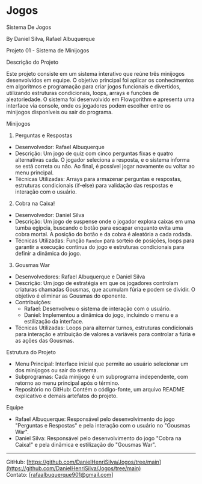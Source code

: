 # Jogos
Sistema De Jogos

By Daniel Silva, Rafael Albuquerque

Projeto 01 - Sistema de Minijogos

 Descrição do Projeto

Este projeto consiste em um sistema interativo que reúne três minijogos desenvolvidos em equipe. O objetivo principal foi aplicar os conhecimentos em algoritmos e programação para criar jogos funcionais e divertidos, utilizando estruturas condicionais, loops, arrays e funções de aleatoriedade. O sistema foi desenvolvido em Flowgorithm e apresenta uma interface via console, onde os jogadores podem escolher entre os minijogos disponíveis ou sair do programa.

Minijogos

 1. Perguntas e Respostas
- Desenvolvedor: Rafael Albuquerque  
- Descrição: Um jogo de quiz com cinco perguntas fixas e quatro alternativas cada. O jogador seleciona a resposta, e o sistema informa se está correta ou não. Ao final, é possível jogar novamente ou voltar ao menu principal.  
- Técnicas Utilizadas: Arrays para armazenar perguntas e respostas, estruturas condicionais (if-else) para validação das respostas e interação com o usuário.  

 2. Cobra na Caixa!
- Desenvolvedor: Daniel Silva  
- Descrição: Um jogo de suspense onde o jogador explora caixas em uma tumba egípcia, buscando o botão para escapar enquanto evita uma cobra mortal. A posição do botão e da cobra é aleatória a cada rodada.  
- Técnicas Utilizadas: Função `Random` para sorteio de posições, loops para garantir a execução contínua do jogo e estruturas condicionais para definir a dinâmica do jogo.  

 3. Gousmas War
- Desenvolvedores: Rafael Albuquerque e Daniel Silva  
- Descrição: Um jogo de estratégia em que os jogadores controlam criaturas chamadas Gousmas, que acumulam fúria e podem se dividir. O objetivo é eliminar as Gousmas do oponente.  
- Contribuições:  
  - Rafael: Desenvolveu o sistema de interação com o usuário.  
  - Daniel: Implementou a dinâmica do jogo, incluindo o menu e a estilização da interface.  
- Técnicas Utilizadas: Loops para alternar turnos, estruturas condicionais para interação e atribuição de valores a variáveis para controlar a fúria e as ações das Gousmas.  

Estrutura do Projeto
- Menu Principal: Interface inicial que permite ao usuário selecionar um dos minijogos ou sair do sistema.  
- Subprogramas: Cada minijogo é um subprograma independente, com retorno ao menu principal após o término.  
- Repositório no GitHub: Contém o código-fonte, um arquivo README explicativo e demais artefatos do projeto.  

 Equipe
- Rafael Albuquerque: Responsável pelo desenvolvimento do jogo "Perguntas e Respostas" e pela interação com o usuário no "Gousmas War".  
- Daniel Silva: Responsável pelo desenvolvimento do jogo "Cobra na Caixa!" e pela dinâmica e estilização do "Gousmas War".  


---  
GitHub: [https://github.com/DanielHenriSilva/Jogos/tree/main](https://github.com/DanielHenriSilva/Jogos/tree/main)  
Contato: [rafaalbuquerque901@gmail.com]